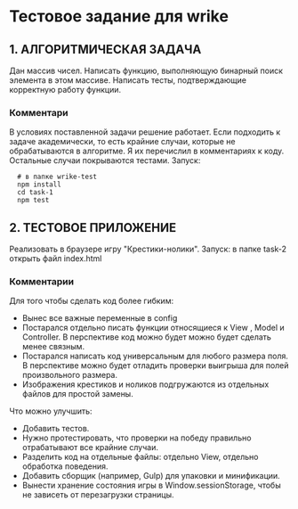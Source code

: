 # Тестовое задание для wrike
## 1. AЛГОРИТМИЧЕСКАЯ ЗАДАЧА
Дан массив чисел. Написать функцию, выполняющую бинарный поиск элемента в этом массиве. Написать тесты, подтверждающие корректную работу функции.

### Комментари
В условиях поставленной задачи решение работает. Если подходить к задаче академически, то есть крайние случаи, которые не обрабатываются в алгоритме. Я иx перечислил в комментариях к коду. Остальные случаи покрываются тестами.
Запуск:
```
  # в папке wrike-test
  npm install 
  cd task-1
  npm test
```

## 2. ТЕСТОВОЕ ПРИЛОЖЕНИЕ
Реализовать в браузере игру "Крестики-нолики".
Запуск: в папке task-2 открыть файл index.html

### Комментарии
Для того чтобы сделать код более гибким:
- Вынес все важные переменные в config
- Постарался отдельно писать функции относящиеся к View , Model и Controller. В перспективе код можно будет можно будет сделать менее связным.
- Постарался написать код универсальным для любого размера поля. В перспективе можно будет отладить проверки выигрыша для полей произвольного размера.
- Изображения крестиков и ноликов подгружаются из отдельных файлов для простой замены.

Что можно улучшить:
 - Добавить тестов.
 - Нужно протестировать, что проверки на победу правильно отрабатывают все крайние случаи.
 - Pазделить код на отдельные файлы: отдельно View, отдельно обработка поведения.
 - Добавить сборщик (например, Gulp) для упаковки и минификации.
 - Вынести хранение состояния игры в Window.sessionStorage, чтобы не зависеть от перезагрузки страницы. 


